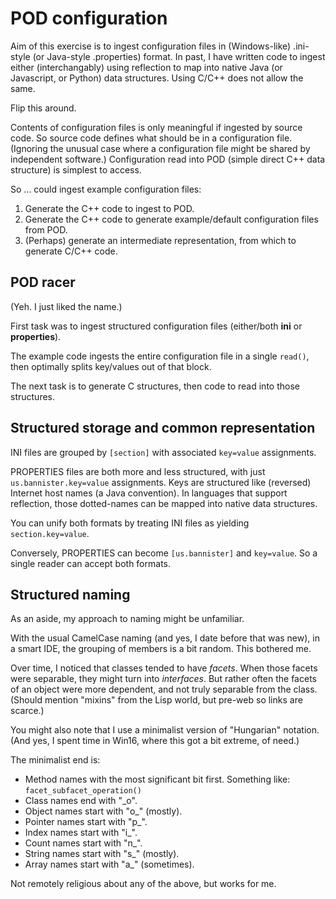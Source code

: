 # POD configuration
Aim of this exercise is to ingest configuration files in (Windows-like) .ini-style (or Java-style .properties) format.
In past, I have written code to ingest either (interchangably) using reflection to map into native Java (or Javascript, or Python) data structures. 
Using C/C++ does not allow the same.

Flip this around.

Contents of configuration files is only meaningful if ingested by source code.
So source code defines what should be in a configuration file.
(Ignoring the unusual case where a configuration file might be shared by independent software.)
Configuration read into POD (simple direct C++ data structure) is simplest to access.

So ... could ingest example configuration files:
1.  Generate the C++ code to ingest to POD.
2.  Generate the C++ code to generate example/default configuration files from POD.
3.  (Perhaps) generate an intermediate representation, from which to generate C/C++ code.

## POD racer
(Yeh. I just liked the name.)

First task was to ingest structured configuration files (either/both **ini** or **properties**).

The example code ingests the entire configuration file in a single ``read()``,
then optimally splits key/values out of that block.

The next task is to generate C structures, then code to read into those structures.

## Structured storage and common representation
INI files are grouped by ``[section]`` with associated ``key=value`` assignments.

PROPERTIES files are both more and less structured, with just ``us.bannister.key=value`` assignments.
Keys are structured like (reversed) Internet host names (a Java convention).
In languages that support reflection, those dotted-names can be mapped into native data structures.

You can unify both formats by treating INI files as yielding ``section.key=value``.

Conversely, PROPERTIES can become ``[us.bannister]`` and ``key=value``.
So a single reader can accept both formats.



## Structured naming
As an aside, my approach to naming might be unfamiliar.

With the usual CamelCase naming (and yes, I date before that was new), 
in a smart IDE, the grouping of members is a bit random.
This bothered me.

Over time, I noticed that classes tended to have *facets*.
When those facets were separable, they might turn into *interfaces*.
But rather often the facets of an object were more dependent, and not truly separable from the class.
(Should mention "mixins" from the Lisp world, but pre-web so links are scarce.)

You might also note that I use a minimalist version of "Hungarian" notation.
(And yes, I spent time in Win16, where this got a bit extreme, of need.)

The minimalist end is:
* Method names with the most significant bit first. Something like: ```facet_subfacet_operation()```
* Class names end with "_o".
* Object names start with "o_" (mostly).
* Pointer names start with "p_".
* Index names start with "i_".
* Count names start with "n_".
* String names start with "s_" (mostly).
* Array names start with "a_" (sometimes).

Not remotely religious about any of the above, but works for me.

